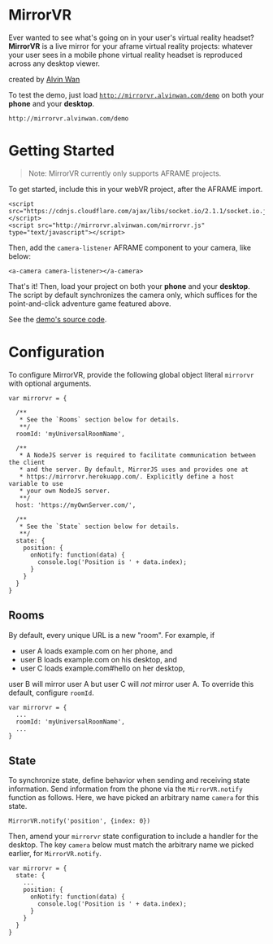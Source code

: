 # MirrorVR

Ever wanted to see what's going on in your user's virtual reality headset? **MirrorVR** is a live mirror for your aframe virtual reality projects: whatever your user sees in a mobile phone virtual reality headset is reproduced across any desktop viewer.

created by [Alvin Wan](http://alvinwan.com)

To test the demo, just load [`http://mirrorvr.alvinwan.com/demo`](http://mirrorvr.alvinwan.com/demo) on both your **phone** and your **desktop**.

```
http://mirrorvr.alvinwan.com/demo
```

# Getting Started

> Note: MirrorVR currently only supports AFRAME projects.

To get started, include this in your webVR project, after the AFRAME import.

```
<script src="https://cdnjs.cloudflare.com/ajax/libs/socket.io/2.1.1/socket.io.js"></script>
<script src="http://mirrorvr.alvinwan.com/mirrorvr.js" type="text/javascript"></script>
```

Then, add the `camera-listener` AFRAME component to your camera, like below:

```
<a-camera camera-listener></a-camera>
```

That's it! Then, load your project on both your **phone** and your **desktop**. The script by default synchronizes the camera only, which suffices for the point-and-click adventure game featured above.

See the [demo's source code](https://github.com/alvinwan/mirrorvr/blob/master/static/demo/index.html).

# Configuration

To configure MirrorVR, provide the following global object literal `mirrorvr` with optional arguments.

```
var mirrorvr = {

  /**
   * See the `Rooms` section below for details.
   **/
  roomId: 'myUniversalRoomName',

  /**
   * A NodeJS server is required to facilitate communication between the client
   * and the server. By default, MirrorJS uses and provides one at
   * https://mirrorvr.herokuapp.com/. Explicitly define a host variable to use
   * your own NodeJS server.
   **/
  host: 'https://myOwnServer.com/',
  
  /**
   * See the `State` section below for details.
   **/
  state: {
    position: {
      onNotify: function(data) {
        console.log('Position is ' + data.index);
      }
    }
  }
}
```

## Rooms

By default, every unique URL is a new "room". For example, if

- user A loads example.com on her phone, and
- user B loads example.com on his desktop, and
- user C loads example.com#hello on her desktop,

user B will mirror user A but user C will *not* mirror user A. To override this default, configure `roomId`.

```
var mirrorvr = {
  ...
  roomId: 'myUniversalRoomName',
  ...
}
```

## State

To synchronize state, define behavior when sending and receiving state information. Send information from the phone via the `MirrorVR.notify` function as follows. Here, we have picked an arbitrary name `camera` for this state.

```
MirrorVR.notify('position', {index: 0})
```

Then, amend your `mirrorvr` state configuration to include a handler for the desktop. The key `camera` below must match the arbitrary name we picked earlier, for `MirrorVR.notify`.

```
var mirrorvr = {
  state: {
    ...
    position: {
      onNotify: function(data) {
        console.log('Position is ' + data.index);
      }
    }
  }
}
```

